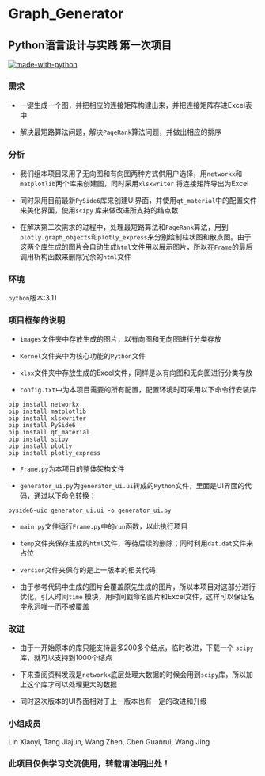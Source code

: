 # Graph_Generator

## Python语言设计与实践 第一次项目

[![made-with-python](https://img.shields.io/badge/Made%20with-Python-1f425f.svg)](https://www.python.org/)

### 需求

- 一键生成一个图，并把相应的连接矩阵构建出来，并把连接矩阵存进Excel表中


- 解决最短路算法问题，解决`PageRank`算法问题，并做出相应的排序

### 分析

- 我们组本项目采用了无向图和有向图两种方式供用户选择，用`networkx`和`matplotlib`两个库来创建图，同时采用`xlsxwriter`
  将连接矩阵导出为Excel


- 同时采用目前最新`PySide6`库来创建UI界面，并使用`qt_material`中的配置文件来美化界面，使用`scipy` 库来做改进所支持的结点数


- 在解决第二次需求的过程中，处理最短路算法和`PageRank`算法，用到`plotly.graph_objects`和`plotly_express`来分别绘制柱状图和散点图。由于
  这两个库生成的图片会自动生成`html`文件用以展示图片，所以在`Frame`的最后调用析构函数来删除冗余的`html`文件

### 环境

`python`版本:3.11

### 项目框架的说明

- `images`文件夹中存放生成的图片，以有向图和无向图进行分类存放


- `Kernel`文件夹中为核心功能的`Python`文件


- `xlsx`文件夹中存放生成的Excel文件，同样是以有向图和无向图进行分类存放


- `config.txt`中为本项目需要的所有配置，配置环境时可采用以下命令行安装库

```
pip install networkx
pip install matplotlib
pip install xlsxwriter
pip install PySide6
pip install qt_material
pip install scipy
pip install plotly
pip install plotly_express
```

- `Frame.py`为本项目的整体架构文件


- `generator_ui.py`为`generator_ui.ui`转成的`Python`文件，里面是UI界面的代码，通过以下命令转换：

```
pyside6-uic generator_ui.ui -o generator_ui.py
```


- `main.py`文件运行`Frame.py`中的`run`函数，以此执行项目


- `temp`文件夹保存生成的`html`文件，等待后续的删除；同时利用`dat.dat`文件来占位


- `version`文件夹保存的是上一版本的相关代码


- 由于参考代码中生成的图片会覆盖原先生成的图片，所以本项目对这部分进行优化，引入时间`time`
模块，用时间戳命名图片和Excel文件，这样可以保证名字永远唯一而不被覆盖

### 改进

- 由于一开始原本的库只能支持最多200多个结点，临时改进，下载一个 `scipy` 库，就可以支持到1000个结点


- 下来查阅资料发现是`networkx`底层处理大数据的时候会用到`scipy`库，所以加上这个库才可以处理更大的数据


- 同时这次版本的UI界面相对于上一版本也有一定的改进和升级

### 小组成员

Lin Xiaoyi, Tang Jiajun, Wang Zhen, Chen Guanrui, Wang Jing

### 此项目仅供学习交流使用，转载请注明出处！
